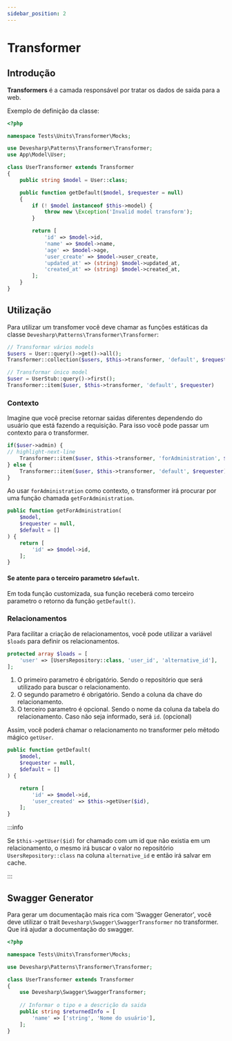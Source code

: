 ```yaml
---
sidebar_position: 2
---
```


# Transformer

## Introdução

**Transformers** é a camada responsável por tratar os dados de saida para a web.

Exemplo de definição da classe:

```php title="UsersTransformer.php"
<?php

namespace Tests\Units\Transformer\Mocks;

use Devesharp\Patterns\Transformer\Transformer;
use App\Model\User;

class UserTransformer extends Transformer
{
    public string $model = User::class;

    public function getDefault($model, $requester = null)
    {
        if (! $model instanceof $this->model) {
            throw new \Exception('Invalid model transform');
        }

        return [
            'id' => $model->id,
            'name' => $model->name,
            'age' => $model->age,
            'user_create' => $model->user_create,
            'updated_at' => (string) $model->updated_at,
            'created_at' => (string) $model->created_at,
        ];
    }
}
```

## Utilização

Para utilizar um transfomer você deve chamar as funções estáticas da classe `Devesharp\Patterns\Transformer\Transformer`:

```php
// Transformar vários models
$users = User::query()->get()->all();
Transformer::collection($users, $this->transformer, 'default', $requester);

// Transformar único model
$user = UserStub::query()->first();
Transformer::item($user, $this->transformer, 'default', $requester)
```

### Contexto

Imagine que você precise retornar saidas diferentes dependendo do usuário que está fazendo a requisição. Para isso você pode passar um contexto para o transformer.

```php
if($user->admin) {
// highlight-next-line
    Transformer::item($user, $this->transformer, 'forAdministration', $requester)
} else {
    Transformer::item($user, $this->transformer, 'default', $requester)
}
```

Ao usar `forAdministration` como contexto, o transformer irá procurar por uma função chamada `getForAdministration`.

```php title="UsersTransformer.php"
public function getForAdministration(
    $model,
    $requester = null,
    $default = []
) {
    return [
        'id' => $model->id,
    ];
}
```

#### Se atente para o terceiro parametro `$default`. 
Em toda função customizada, sua função receberá como terceiro parametro o retorno da função `getDefault()`.

### Relacionamentos

Para facilitar a criação de relacionamentos, você pode utilizar a variável `$loads` para definir os relacionamentos.

```php 
protected array $loads = [
    'user' => [UsersRepository::class, 'user_id', 'alternative_id'],
];
```

1. O primeiro parametro é obrigatório. Sendo o repositório que será utilizado para buscar o relacionamento.
2. O segundo parametro é obrigatório. Sendo a coluna da chave do relacionamento.
3. O terceiro parametro é opcional. Sendo o nome da coluna da tabela do relacionamento. Caso não seja informado, será `id`. (opcional)

Assim, você poderá chamar o relacionamento no transformer pelo mêtodo mágico `getUser`.

```php title="UsersTransformer.php"
public function getDefault(
    $model,
    $requester = null,
    $default = []
) {

    return [
        'id' => $model->id,
        'user_created' => $this->getUser($id),
    ];
}
```

:::info

Se `$this->getUser($id)` for chamado com um id que não existia em um relacionamento, o mesmo irá buscar o valor no repositório `UsersRepository::class` na coluna `alternative_id` e então irá salvar em cache.

:::

## Swagger Generator

Para gerar um documentação mais rica com 'Swagger Generator', você deve utilizar o trait `Devesharp\Swagger\SwaggerTransformer` no transformer. Que irá ajudar a documentação do swagger.

```php title="UsersTransformer.php"
<?php

namespace Tests\Units\Transformer\Mocks;

use Devesharp\Patterns\Transformer\Transformer;

class UserTransformer extends Transformer
{
    use Devesharp\Swagger\SwaggerTransformer;
    
    // Informar o tipo e a descrição da saida
    public string $returnedInfo = [
        'name' => ['string', 'Nome do usuário'],
    ];
}
```